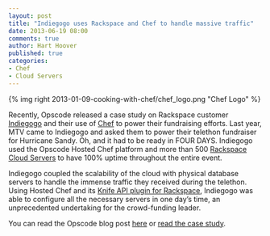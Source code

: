 ```yaml
---
layout: post
title: "Indiegogo uses Rackspace and Chef to handle massive traffic"
date: 2013-06-19 08:00
comments: true
author: Hart Hoover
published: true
categories: 
- Chef
- Cloud Servers
---
```

{% img right 2013-01-09-cooking-with-chef/chef_logo.png "Chef Logo" %}

Recently, Opscode released a case study on Rackspace customer [Indiegogo][1] and their use of [Chef][2] to power their fundraising efforts. Last year, MTV came to Indiegogo and asked them to power their telethon fundraiser for Hurricane Sandy. Oh, and it had to be ready in FOUR DAYS. Indiegogo used the Opscode Hosted Chef platform and more than 500 [Rackspace Cloud Servers][3] to have 100% uptime throughout the entire event.<!--More-->

Indiegogo coupled the scalability of the cloud with physical database servers to handle the immense traffic they received during the telethon. Using Hosted Chef and its [Knife API plugin for Rackspace][4], Indiegogo was able to configure all the necessary servers in one day’s time, an unprecedented undertaking for the crowd-funding leader.

You can read the Opscode blog post [here][5] or [read the case study][6].

[1]: http://www.indiegogo.com/
[2]: http://www.opscode.com/chef/
[3]: http://www.rackspace.com/cloud/servers/
[4]: https://github.com/opscode/knife-rackspace
[5]: http://www.opscode.com/blog/2013/05/28/indiegogo-crowd-funds-projects-around-the-world-wchef/
[6]: http://www.opscode.com/customers/indiegogo/
